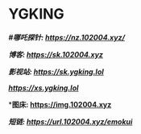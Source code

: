 # YGKING
***#哪吒探针: https://nz.102004.xyz/***


***博客: https://sk.102004.xyz***



***影视站: https://sk.ygking.lol***


***https://xs.ygking.lol***



***图床: https://img.102004.xyz**


***短链: https://url.102004.xyz/emokui***
